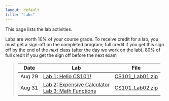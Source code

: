 ```yaml
---
layout: default
title: "Labs"
---
```


This page lists the lab activities.

Labs are worth 10% of your course grade.  To receive credit for a lab, you must get a sign-off on the completed program; full credit if you get this sign off by the end of the *next* class (after the day we work on the lab), 80% of full credit if you get the sign off before the next exam

> Date | Lab | File
> ---- | --- | ----
> Aug 29 | [Lab 1: Hello CS101!](lab01.html) | [CS101\_Lab01.zip](CS101_Lab01.zip)
> Aug 31 | [Lab 2: Expensive Calculator](lab02.html) <br /> [Lab 3: Math Functions](lab03.html) | [CS101\_Lab02.zip](CS101_Lab02.zip)

<!--
> Feb 1 | [Lab 4: Salary Calculator](lab04.html) | [CS101\_Lab04.zip](CS101_Lab04.zip)
> Feb 6 | [Lab 5: Animal Classifier](lab05.html) | [CS101\_Lab05.zip](CS101_Lab05.zip)
> Feb 8 | [Lab 6: Checking the Weather](lab06.html) | [CS101\_Lab06.zip](CS101_Lab06.zip)
> Feb 13 | **Exam 1**
> Feb 15 | [Lab 7: For loops](lab07.html) | n/a
> Feb 20 | [Lab 8: Gone loopy](lab08.html) | [CS101\_Lab08.zip](CS101_Lab08.zip)
> Feb 22 | [Lab 9: Bar Graph](lab09.html) | [CS101\_Lab09.zip](CS101_Lab09.zip)
> Feb 27 | *Winter vacation, no class*
> Mar 1 | *Winter vacation, no class*
> Mar 6 | [Lab 10: Fancy Rectangle](lab10.html) | [CS101\_Lab10.zip](CS101_Lab10.zip)
> Mar 8 | [Lab 11: Barn Door](lab11.html) | [CS101\_Lab11.zip](CS101_Lab11.zip)
> Mar 13 | **Exam 2**
> Mar 15 | [Lab 12: Array Exercises](lab12.html) | n/a
> Mar 20 | [Lab 13: Kitten Pictures](lab13.html) | [CS101\_Lab13.zip](CS101_Lab13.zip)
> Mar 22 | *Snow day, no class*
> Mar 27 | [Lab 14: Right Triangle](lab14.html) | [CS101\_Lab14.zip](CS101_Lab14.zip) | 
> Mar 29 | *Spring vacation, no class*
> Apr 3 | Catch up day
> Apr 5 | [Lab 15: Simple Stats](lab15.html)<br>[Lab 16: Function Design](lab16.html) | [CS101\_Lab15.zip](CS101_Lab15.zip)<br>[CS101\_Lab16.zip](CS101_Lab16.zip)
> Apr 10 | [Lab 17: Grass Fire](lab17.html) | [CS101\_Lab17.zip](CS101_Lab17.zip)
> Apr 12 | **Exam 3**
> Apr 17 | [Lab 18: Fancy Output](lab18.html)<br>[Lab 19: Boing!](lab19.html) | [CS101\_Lab18.zip](CS101_Lab18.zip)<br>[CS101\_Lab19.zip](CS101_Lab19.zip)
> Apr 19 | [Lab 21: Boing! revisited](lab21.html) | [CS101\_Lab21.zip](CS101_Lab21.zip)
> Apr 24 | [Lab 23: Boing! with pointers](lab23.html) | [CS101\_Lab23.zip](CS101_Lab23.zip)
> Apr 26 | [Lab 25: Boing! particle simulation](lab25.html) | [CS101\_Lab25.zip](CS101_Lab25.zip)
-->

<!--
> Apr 25 | [Lab 22: Complex numbers](lab22.html) | [CS101\_Lab22.zip](CS101_Lab22.zip)
-->
<!--
> Apr 25 2 | [Lab 24: Mini Golf](lab24.html) | [CS101\_Lab24.zip](CS101_Lab24.zip)
-->

<!--
> &mdash; | [Lab 5: Conditions reading/modifying exercise](lab05.html) | [CS101\_Lab05.zip](CS101_Lab05.zip)
> &mdash; | [Lab 11: More Array Exercises](lab11.html) | n/a
> &mdash; | [Lab 15: Functions reading/modifying exercise](lab15.html) | [CS101\_Lab15.zip](CS101_Lab15.zip)
-->

<!-- vim:set wrap: -->
<!-- vim:set linebreak: -->
<!-- vim:set nolist: -->
